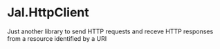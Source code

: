 # Jal.HttpClient
Just another library to send HTTP requests and receve HTTP responses from a resource identified by a URI
